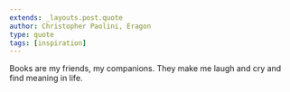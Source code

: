 ```yaml
---
extends: _layouts.post.quote
author: Christopher Paolini, Eragon
type: quote
tags: [inspiration]
---
```


Books are my friends, my companions. They make me laugh and cry and find meaning in life.